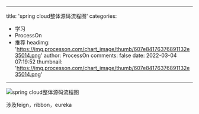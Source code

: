 
---
title: 'spring cloud整体源码流程图'
categories: 
 - 学习
 - ProcessOn
 - 推荐
headimg: 'https://img.processon.com/chart_image/thumb/607e84176376891132e35014.png'
author: ProcessOn
comments: false
date: 2022-03-04 07:19:52
thumbnail: 'https://img.processon.com/chart_image/thumb/607e84176376891132e35014.png'
---

<div>   
<img class="thumb" alt="spring cloud整体源码流程图" src="https://img.processon.com/chart_image/thumb/607e84176376891132e35014.png" referrerpolicy="no-referrer">
<p>涉及feign，ribbon，eureka</p>  
</div>
            